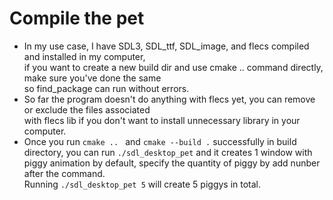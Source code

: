 # Compile the pet
- In my use case, I have SDL3, SDL_ttf, SDL_image, and flecs compiled and installed in my computer,  
if you want to create a new build dir and use cmake .. command directly, make sure you've done the same  
so find_package can run without errors.
- So far the program doesn't do anything with flecs yet, you can remove or exclude the files associated  
with flecs lib if you don't want to install unnecessary library in your computer.
- Once you run ```cmake .. ``` and ```cmake --build .``` successfully in build directory,
you can run ```./sdl_desktop_pet``` and it creates 1 window with piggy animation by default,
specify the quantity of piggy by add nunber after the command.  
Running ```./sdl_desktop_pet 5``` will create 5 piggys in total.
